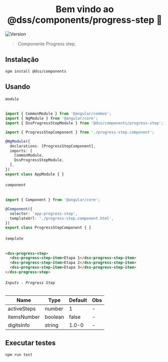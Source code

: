 <h1 align="center">Bem vindo ao @dss/components/progress-step 👋</h1>
<p>
  <img alt="Version" src="https://img.shields.io/badge/adicionado%20na%20versão-1.3.0-blue.svg?cacheSeconds=2592000" />
</p>

> Componente Progress step.

## Instalação

```shell
npm install @dss/components
```

## Usando

###### `module`

```ts
import { CommonModule } from '@angular/common';
import { NgModule } from '@angular/core';
import { DssProgressStepModule } from '@dss/components/progress-step';

import { ProgressStepComponent } from './progress-step.component';

@NgModule({
  declarations: [ProgressStepComponent],
  imports: [
    CommonModule,
    DssProgressStepModule,
  ],
})
export class AppModule { }
```

###### `component`

```ts
import { Component } from '@angular/core';

@Component({
  selector: 'app-progress-step',
  templateUrl: './progress-step.component.html',
})
export class ProgressStepComponent { }
```

###### `template`

```html
<dss-progress-step>
  <dss-progress-step-item>Etapa 1</dss-progress-step-item>
  <dss-progress-step-item>Etapa 2</dss-progress-step-item>
  <dss-progress-step-item>Etapa 3</dss-progress-step-item>
</dss-progress-step>
```

###### `Inputs - Progress Step`
Name        | Type    | Default | Obs |
----------- | ------- | ------- | --- |
activeSteps | number  | 1       | -   |
itemsNumber | boolean | false   | -   |
digitsInfo  | string  | 1.0-0   | -   |

## Executar testes

```shell
npm run test
```
